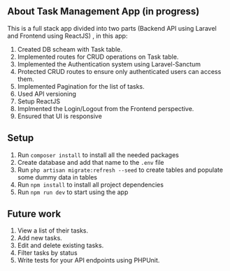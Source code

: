 
## About Task Management App (in progress)

This is a full stack app divided into two parts (Backend API using Laravel and Frontend using ReactJS) , in this app:
1. Created DB scheam with Task table.
2. Implemented routes for CRUD operations on Task table.
3. Implemented the Authentication system using Laravel-Sanctum
4. Protected CRUD routes to ensure only authenticated users can access them.
5. Implemented Pagination for the list of tasks.
6. Used API versioning
7. Setup ReactJS
8. Implmented the Login/Logout from the Frontend perspective.
9. Ensured that UI is responsive

## Setup

1. Run `composer install` to install all the needed packages
2. Create database and add that name to the `.env` file
3. Run `php artisan migrate:refresh --seed` to create tables and populate some dummy data in tables
1. Run `npm install` to install all project dependencies
2. Run `npm run dev` to start using the app

## Future work
1. View a list of their tasks.
2. Add new tasks.
3. Edit and delete existing tasks.
4. Filter tasks by status
5. Write tests for your API endpoints using PHPUnit.
